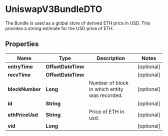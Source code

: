 

# UniswapV3BundleDTO

The Bundle is used as a global store of derived ETH price in USD. This provides a strong estimate for the USD price of ETH.

## Properties

| Name | Type | Description | Notes |
|------------ | ------------- | ------------- | -------------|
|**entryTime** | **OffsetDateTime** |  |  [optional] |
|**recvTime** | **OffsetDateTime** |  |  [optional] |
|**blockNumber** | **Long** | Number of block in which entity was recorded. |  [optional] |
|**id** | **String** |  |  [optional] |
|**ethPriceUsd** | **String** | Price of ETH in usd. |  [optional] |
|**vid** | **Long** |  |  [optional] |



